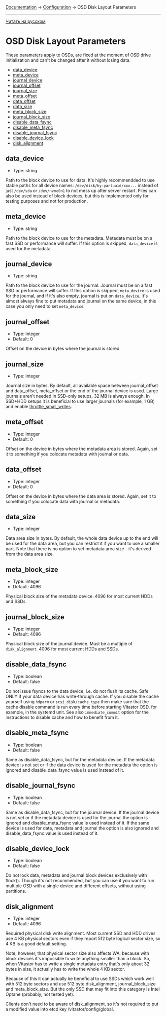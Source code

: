 [Documentation](../../README.md#documentation) → [Configuration](../config.en.md) → OSD Disk Layout Parameters

-----

[Читать на русском](layout-osd.ru.md)

# OSD Disk Layout Parameters

These parameters apply to OSDs, are fixed at the moment of OSD drive
initialization and can't be changed after it without losing data.

- [data_device](#data_device)
- [meta_device](#meta_device)
- [journal_device](#journal_device)
- [journal_offset](#journal_offset)
- [journal_size](#journal_size)
- [meta_offset](#meta_offset)
- [data_offset](#data_offset)
- [data_size](#data_size)
- [meta_block_size](#meta_block_size)
- [journal_block_size](#journal_block_size)
- [disable_data_fsync](#disable_data_fsync)
- [disable_meta_fsync](#disable_meta_fsync)
- [disable_journal_fsync](#disable_journal_fsync)
- [disable_device_lock](#disable_device_lock)
- [disk_alignment](#disk_alignment)

## data_device

- Type: string

Path to the block device to use for data. It's highly recommendded to use
stable paths for all device names: `/dev/disk/by-partuuid/xxx...` instead
of just `/dev/sda` or `/dev/nvme0n1` to not mess up after server restart.
Files can also be used instead of block devices, but this is implemented
only for testing purposes and not for production.

## meta_device

- Type: string

Path to the block device to use for the metadata. Metadata must be on a fast
SSD or performance will suffer. If this option is skipped, `data_device` is
used for the metadata.

## journal_device

- Type: string

Path to the block device to use for the journal. Journal must be on a fast
SSD or performance will suffer. If this option is skipped, `meta_device` is
used for the journal, and if it's also empty, journal is put on
`data_device`. It's almost always fine to put metadata and journal on the
same device, in this case you only need to set `meta_device`.

## journal_offset

- Type: integer
- Default: 0

Offset on the device in bytes where the journal is stored.

## journal_size

- Type: integer

Journal size in bytes. By default, all available space between journal_offset
and data_offset, meta_offset or the end of the journal device is used.
Large journals aren't needed in SSD-only setups, 32 MB is always enough.
In SSD+HDD setups it is beneficial to use larger journals (for example, 1 GB)
and enable [throttle_small_writes](osd.en.md#throttle_small_writes).

## meta_offset

- Type: integer
- Default: 0

Offset on the device in bytes where the metadata area is stored.
Again, set it to something if you colocate metadata with journal or data.

## data_offset

- Type: integer
- Default: 0

Offset on the device in bytes where the data area is stored.
Again, set it to something if you colocate data with journal or metadata.

## data_size

- Type: integer

Data area size in bytes. By default, the whole data device up to the end
will be used for the data area, but you can restrict it if you want to use
a smaller part. Note that there is no option to set metadata area size -
it's derived from the data area size.

## meta_block_size

- Type: integer
- Default: 4096

Physical block size of the metadata device. 4096 for most current
HDDs and SSDs.

## journal_block_size

- Type: integer
- Default: 4096

Physical block size of the journal device. Must be a multiple of
`disk_alignment`. 4096 for most current HDDs and SSDs.

## disable_data_fsync

- Type: boolean
- Default: false

Do not issue fsyncs to the data device, i.e. do not flush its cache.
Safe ONLY if your data device has write-through cache. If you disable
the cache yourself using `hdparm` or `scsi_disk/cache_type` then make sure
that the cache disable command is run every time before starting Vitastor
OSD, for example, in the systemd unit. See also `immediate_commit` option
for the instructions to disable cache and how to benefit from it.

## disable_meta_fsync

- Type: boolean
- Default: false

Same as disable_data_fsync, but for the metadata device. If the metadata
device is not set or if the data device is used for the metadata the option
is ignored and disable_data_fsync value is used instead of it.

## disable_journal_fsync

- Type: boolean
- Default: false

Same as disable_data_fsync, but for the journal device. If the journal
device is not set or if the metadata device is used for the journal the
option is ignored and disable_meta_fsync value is used instead of it. If
the same device is used for data, metadata and journal the option is also
ignored and disable_data_fsync value is used instead of it.

## disable_device_lock

- Type: boolean
- Default: false

Do not lock data, metadata and journal block devices exclusively with
flock(). Though it's not recommended, but you can use it you want to run
multiple OSD with a single device and different offsets, without using
partitions.

## disk_alignment

- Type: integer
- Default: 4096

Required physical disk write alignment. Most current SSD and HDD drives
use 4 KB physical sectors even if they report 512 byte logical sector
size, so 4 KB is a good default setting.

Note, however, that physical sector size also affects WA, because with block
devices it's impossible to write anything smaller than a block. So, when
Vitastor has to write a single metadata entry that's only about 32 bytes in
size, it actually has to write the whole 4 KB sector.

Because of this it can actually be beneficial to use SSDs which work well
with 512 byte sectors and use 512 byte disk_alignment, journal_block_size
and meta_block_size. But the only SSD that may fit into this category is
Intel Optane (probably, not tested yet).

Clients don't need to be aware of disk_alignment, so it's not required to
put a modified value into etcd key /vitastor/config/global.
